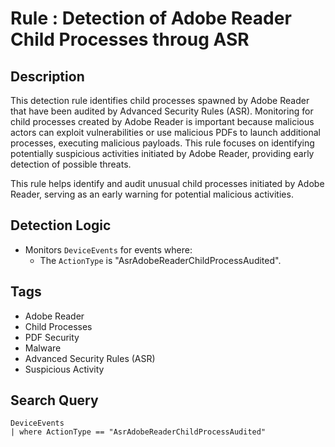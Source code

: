# Rule : Detection of Adobe Reader Child Processes throug ASR

## Description
This detection rule identifies child processes spawned by Adobe Reader that have been audited by Advanced Security Rules (ASR). Monitoring for child processes created by Adobe Reader is important because malicious actors can exploit vulnerabilities or use malicious PDFs to launch additional processes, executing malicious payloads. This rule focuses on identifying potentially suspicious activities initiated by Adobe Reader, providing early detection of possible threats.

This rule helps identify and audit unusual child processes initiated by Adobe Reader, serving as an early warning for potential malicious activities.

## Detection Logic
- Monitors `DeviceEvents` for events where:
  - The `ActionType` is "AsrAdobeReaderChildProcessAudited".

## Tags
- Adobe Reader
- Child Processes
- PDF Security
- Malware
- Advanced Security Rules (ASR)
- Suspicious Activity

## Search Query
```kql
DeviceEvents
| where ActionType == "AsrAdobeReaderChildProcessAudited"
```
